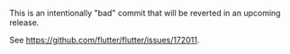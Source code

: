 This is an intentionally "bad" commit that will be reverted in an upcoming release.

See <https://github.com/flutter/flutter/issues/172011>.
